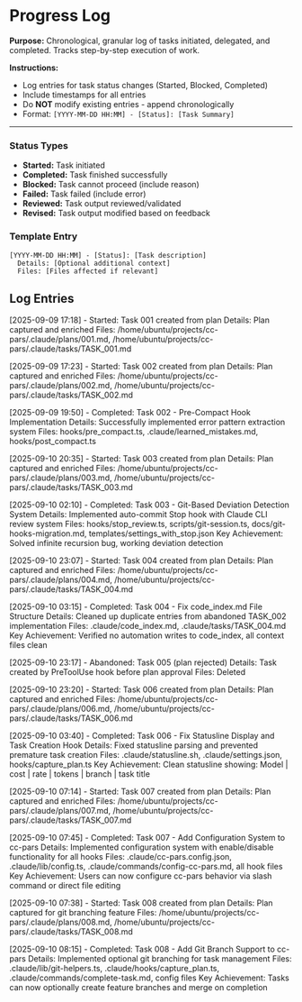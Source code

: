 # Progress Log

**Purpose:** Chronological, granular log of tasks initiated, delegated, and completed. Tracks step-by-step execution of work.

**Instructions:**
- Log entries for task status changes (Started, Blocked, Completed)
- Include timestamps for all entries
- Do **NOT** modify existing entries - append chronologically
- Format: `[YYYY-MM-DD HH:MM] - [Status]: [Task Summary]`

---
### Status Types
- **Started:** Task initiated
- **Completed:** Task finished successfully
- **Blocked:** Task cannot proceed (include reason)
- **Failed:** Task failed (include error)
- **Reviewed:** Task output reviewed/validated
- **Revised:** Task output modified based on feedback

### Template Entry
```
[YYYY-MM-DD HH:MM] - [Status]: [Task description]
  Details: [Optional additional context]
  Files: [Files affected if relevant]
```

## Log Entries
[2025-09-09 17:18] - Started: Task 001 created from plan
  Details: Plan captured and enriched
  Files: /home/ubuntu/projects/cc-pars/.claude/plans/001.md, /home/ubuntu/projects/cc-pars/.claude/tasks/TASK_001.md

[2025-09-09 17:23] - Started: Task 002 created from plan
  Details: Plan captured and enriched
  Files: /home/ubuntu/projects/cc-pars/.claude/plans/002.md, /home/ubuntu/projects/cc-pars/.claude/tasks/TASK_002.md

[2025-09-09 19:50] - Completed: Task 002 - Pre-Compact Hook Implementation
  Details: Successfully implemented error pattern extraction system
  Files: hooks/pre_compact.ts, .claude/learned_mistakes.md, hooks/post_compact.ts


[2025-09-10 20:35] - Started: Task 003 created from plan
  Details: Plan captured and enriched
  Files: /home/ubuntu/projects/cc-pars/.claude/plans/003.md, /home/ubuntu/projects/cc-pars/.claude/tasks/TASK_003.md

[2025-09-10 02:10] - Completed: Task 003 - Git-Based Deviation Detection System
  Details: Implemented auto-commit Stop hook with Claude CLI review system
  Files: hooks/stop_review.ts, scripts/git-session.ts, docs/git-hooks-migration.md, templates/settings_with_stop.json
  Key Achievement: Solved infinite recursion bug, working deviation detection

[2025-09-10 23:07] - Started: Task 004 created from plan
  Details: Plan captured and enriched
  Files: /home/ubuntu/projects/cc-pars/.claude/plans/004.md, /home/ubuntu/projects/cc-pars/.claude/tasks/TASK_004.md

[2025-09-10 03:15] - Completed: Task 004 - Fix code_index.md File Structure
  Details: Cleaned up duplicate entries from abandoned TASK_002 implementation
  Files: .claude/code_index.md, .claude/tasks/TASK_004.md
  Key Achievement: Verified no automation writes to code_index, all context files clean

[2025-09-10 23:17] - Abandoned: Task 005 (plan rejected)
  Details: Task created by PreToolUse hook before plan approval
  Files: Deleted

[2025-09-10 23:20] - Started: Task 006 created from plan
  Details: Plan captured and enriched
  Files: /home/ubuntu/projects/cc-pars/.claude/plans/006.md, /home/ubuntu/projects/cc-pars/.claude/tasks/TASK_006.md

[2025-09-10 03:40] - Completed: Task 006 - Fix Statusline Display and Task Creation Hook
  Details: Fixed statusline parsing and prevented premature task creation
  Files: .claude/statusline.sh, .claude/settings.json, hooks/capture_plan.ts
  Key Achievement: Clean statusline showing: Model | cost | rate | tokens | branch | task title

[2025-09-10 07:14] - Started: Task 007 created from plan
  Details: Plan captured and enriched
  Files: /home/ubuntu/projects/cc-pars/.claude/plans/007.md, /home/ubuntu/projects/cc-pars/.claude/tasks/TASK_007.md

[2025-09-10 07:45] - Completed: Task 007 - Add Configuration System to cc-pars
  Details: Implemented configuration system with enable/disable functionality for all hooks
  Files: .claude/cc-pars.config.json, .claude/lib/config.ts, .claude/commands/config-cc-pars.md, all hook files
  Key Achievement: Users can now configure cc-pars behavior via slash command or direct file editing

[2025-09-10 07:38] - Started: Task 008 created from plan
  Details: Plan captured for git branching feature
  Files: /home/ubuntu/projects/cc-pars/.claude/plans/008.md, /home/ubuntu/projects/cc-pars/.claude/tasks/TASK_008.md

[2025-09-10 08:15] - Completed: Task 008 - Add Git Branch Support to cc-pars
  Details: Implemented optional git branching for task management
  Files: .claude/lib/git-helpers.ts, .claude/hooks/capture_plan.ts, .claude/commands/complete-task.md, config files
  Key Achievement: Tasks can now optionally create feature branches and merge on completion
